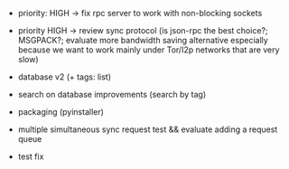 * priority: HIGH -> fix rpc server to work with non-blocking sockets

* priority HIGH -> review sync protocol (is json-rpc the best choice?; MSGPACK?; evaluate more bandwidth saving alternative especially because we want to work mainly under Tor/I2p networks that are very slow)
* database v2 (+ tags: list)
* search on database improvements (search by tag)
* packaging (pyinstaller) 
  
* multiple simultaneous sync request test && evaluate adding a request queue
* test fix
